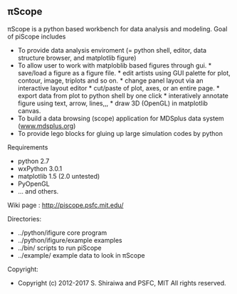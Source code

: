 ## &pi;Scope
&pi;Scope is a python based workbench for data analysis and modeling.
Goal of piScope includes

   * To provide data analysis enviroment (= python shell, editor,
     data structure browser, and matplotlib figure)
   * To allow user to work with matploblib based figures through gui.
    * save/load a figure as a figure file.
    * edit artists using GUI palette for plot, contour, image, triplots and so on.
    * change panel layout via an interactive layout editor
    * cut/paste of plot, axes, or an entire page.
    * export data from plot to python shell by one click
    * interatively annotate figure using text, arrow, lines,,,
    * draw 3D (OpenGL) in matplotlib canvas.
   * To build a data browsing (scope) application for MDSplus data system (www.mdsplus.org)
   * To provide lego blocks for gluing up large simulation codes 
     by python

Requirements
  *  python 2.7
  *  wxPython 3.0.1
  *  matplotlib 1.5 (2.0 untested)
  *  PyOpenGL
  *  ... and others.

Wiki page : http://piscope.psfc.mit.edu/

Directories:
*  ../python/ifigure         core program
*  ../python/ifigure/example examples
*  ../bin/           scripts to run piScope
*  ../example/       example data to look in &pi;Scope

Copyright: 
*  Copyright (c) 2012-2017 S. Shiraiwa and PSFC, MIT All rights reserved.
